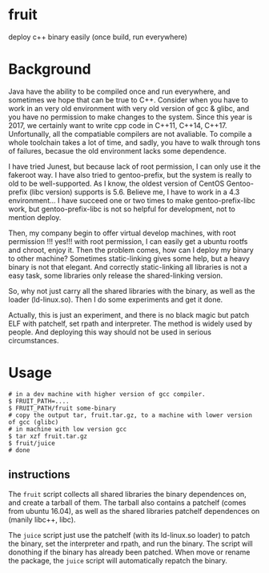 # fruit
deploy c++ binary easily (once build, run everywhere)

# Background
Java have the ability to be compiled once and run everywhere, and sometimes we hope that can be true to C++. Consider when you have to work in an very old environment with very old version of gcc & glibc, and you have no permission to make changes to the system. Since this year is 2017, we certainly want to write cpp code in C++11, C++14, C++17. Unfortunally, all the compatiable compilers are not avaliable. To compile a whole toolchain takes a lot of time, and sadly, you have to walk through tons of failures, becasue the old environment lacks some dependence. 

I have tried Junest, but because lack of root permission, I can only use it the fakeroot way. I have also tried to gentoo-prefix, but the system is really to old to be well-supported. As I know, the oldest version of CentOS Gentoo-prefix (libc version) supports is 5.6. Believe me, I have to work in a 4.3 environment... I have succeed one or two times to make gentoo-prefix-libc work, but gentoo-prefix-libc is not so helpful for development, not to mention deploy.

Then, my company begin to offer virtual develop machines, with root permission !!! yes!!! with root permission, I can easily get a ubuntu rootfs and chroot, enjoy it. Then the problem comes, how can I deploy my binary to other machine? Sometimes static-linking gives some help, but a heavy binary is not that elegant. And correctly static-linking all libraries is not a easy task, some libraries only release the shared-linking version.

So, why not just carry all the shared libraries with the binary, as well as the loader (ld-linux.so). Then I do some experiments and get it done. 

Actually, this is just an experiment, and there is no black magic but patch ELF with patchelf, set rpath and interpreter. The method is widely used by people. And deploying this way should not be used in serious circumstances.

# Usage
```
# in a dev machine with higher version of gcc compiler.
$ FRUIT_PATH=....
$ FRUIT_PATH/fruit some-binary
# copy the output tar, fruit.tar.gz, to a machine with lower version of gcc (glibc)
# in machine with low version gcc
$ tar xzf fruit.tar.gz
$ fruit/juice
# done
```
## instructions
The `fruit` script collects all shared libraries the binary dependences on, and create a tarball of them. The tarball also contains a patchelf (comes from ubuntu 16.04), as well as the shared libraries patchelf dependences on (manily libc++, libc).

The `juice` script just use the patchelf (with its ld-linux.so loader) to patch the binary, set the interpreter and rpath, and run the binary. The script will donothing if the binary has already been patched. When move or rename the package, the `juice` script will automatically repatch the binary.
